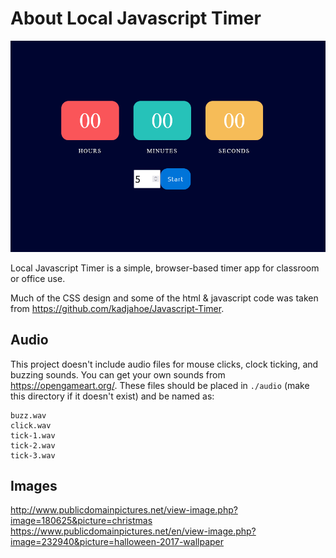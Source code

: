 # About Local Javascript Timer

<img src="local-javascript-timer.jpg" width="700px" height="auto">

Local Javascript Timer is a simple, browser-based timer app for classroom or office use.

Much of the CSS design and some of the html & javascript code was taken from https://github.com/kadjahoe/Javascript-Timer.

## Audio
This project doesn't include audio files for mouse clicks, clock ticking, and buzzing sounds. You can get your own sounds from https://opengameart.org/. These files should be placed in `./audio` (make this directory if it doesn't exist) and be named as:
```
buzz.wav
click.wav
tick-1.wav
tick-2.wav
tick-3.wav
```

## Images

http://www.publicdomainpictures.net/view-image.php?image=180625&picture=christmas
https://www.publicdomainpictures.net/en/view-image.php?image=232940&picture=halloween-2017-wallpaper
